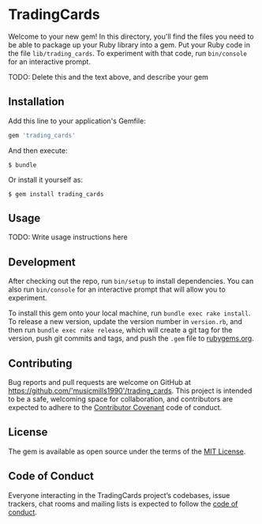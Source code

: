 # TradingCards

Welcome to your new gem! In this directory, you'll find the files you need to be able to package up your Ruby library into a gem. Put your Ruby code in the file `lib/trading_cards`. To experiment with that code, run `bin/console` for an interactive prompt.

TODO: Delete this and the text above, and describe your gem

## Installation

Add this line to your application's Gemfile:

```ruby
gem 'trading_cards'
```

And then execute:

    $ bundle

Or install it yourself as:

    $ gem install trading_cards

## Usage

TODO: Write usage instructions here

## Development

After checking out the repo, run `bin/setup` to install dependencies. You can also run `bin/console` for an interactive prompt that will allow you to experiment.

To install this gem onto your local machine, run `bundle exec rake install`. To release a new version, update the version number in `version.rb`, and then run `bundle exec rake release`, which will create a git tag for the version, push git commits and tags, and push the `.gem` file to [rubygems.org](https://rubygems.org).

## Contributing

Bug reports and pull requests are welcome on GitHub at https://github.com/'musicmills1990'/trading_cards. This project is intended to be a safe, welcoming space for collaboration, and contributors are expected to adhere to the [Contributor Covenant](http://contributor-covenant.org) code of conduct.

## License

The gem is available as open source under the terms of the [MIT License](https://opensource.org/licenses/MIT).

## Code of Conduct

Everyone interacting in the TradingCards project’s codebases, issue trackers, chat rooms and mailing lists is expected to follow the [code of conduct](https://github.com/'musicmills1990'/trading_cards/blob/master/CODE_OF_CONDUCT.md).
